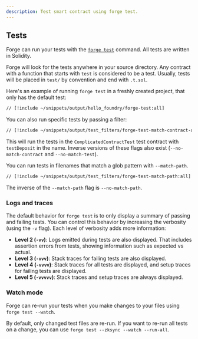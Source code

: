 ```yaml
---
description: Test smart contract using forge test.
---
```


## Tests

Forge can run your tests with the [`forge test`](/forge/reference/test) command. All tests are written in Solidity.

Forge will look for the tests anywhere in your source directory. Any contract with a function that starts with `test` is considered to be a test. Usually, tests will be placed in `test/` by convention and end with `.t.sol`.

Here's an example of running `forge test` in a freshly created project, that only has the default test:

```sh
// [!include ~/snippets/output/hello_foundry/forge-test:all]
```

You can also run specific tests by passing a filter:

```sh
// [!include ~/snippets/output/test_filters/forge-test-match-contract-and-test:all]
```

This will run the tests in the `ComplicatedContractTest` test contract with `testDeposit` in the name.
Inverse versions of these flags also exist (`--no-match-contract` and `--no-match-test`).

You can run tests in filenames that match a glob pattern with `--match-path`.

```sh
// [!include ~/snippets/output/test_filters/forge-test-match-path:all]
```

The inverse of the `--match-path` flag is `--no-match-path`.

### Logs and traces

The default behavior for `forge test` is to only display a summary of passing and failing tests. You can control this behavior by increasing the verbosity (using the `-v` flag). Each level of verbosity adds more information:

- **Level 2 (`-vv`)**: Logs emitted during tests are also displayed. That includes assertion errors from tests, showing information such as expected vs actual.
- **Level 3 (`-vvv`)**: Stack traces for failing tests are also displayed.
- **Level 4 (`-vvvv`)**: Stack traces for all tests are displayed, and setup traces for failing tests are displayed.
- **Level 5 (`-vvvvv`)**: Stack traces and setup traces are always displayed.

### Watch mode

Forge can re-run your tests when you make changes to your files using `forge test --watch`.

By default, only changed test files are re-run. If you want to re-run all tests on a change, you can use `forge test --zksync --watch --run-all`.
